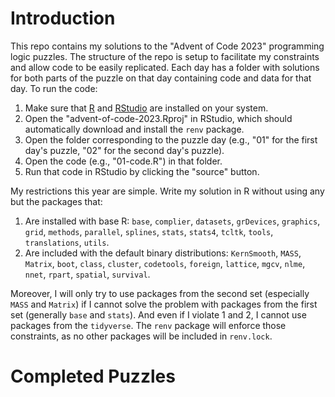 # Introduction

This repo contains my solutions to the "Advent of Code 2023" programming logic puzzles. The structure of the repo is setup to facilitate my constraints and allow code to be easily replicated. Each day has a folder with solutions for both parts of the puzzle on that day containing code and data for that day. To run the code:

1. Make sure that [R](https://www.r-project.org/) and [RStudio](https://posit.co/download/rstudio-desktop/) are installed on your system.
2. Open the "advent-of-code-2023.Rproj" in RStudio, which should automatically download and install the `renv` package.
3. Open the folder corresponding to the puzzle day (e.g., "01" for the first day's puzzle, "02" for the second day's puzzle).
4. Open the code (e.g., "01-code.R") in that folder.
5. Run that code in RStudio by clicking the "source" button.

My restrictions this year are simple. Write my solution in R without using any but the packages that:

1. Are installed with base R: `base`, `complier`, `datasets`, `grDevices`, `graphics`, `grid`, `methods`, `parallel`, `splines`, `stats`, `stats4`, `tcltk`, `tools`, `translations`, `utils`.
2. Are included with the default binary distributions: `KernSmooth`, `MASS`, `Matrix`, `boot`, `class`, `cluster`, `codetools`, `foreign`, `lattice`, `mgcv`, `nlme`, `nnet`, `rpart`, `spatial`, `survival`.

Moreover, I will only try to use packages from the second set (especially `MASS` and `Matrix`) if I cannot solve the problem with packages from the first set (generally `base` and `stats`). And even if I violate 1 and 2, I cannot use packages from the `tidyverse`. The `renv` package will enforce those constraints, as no other packages will be included in `renv.lock`.

# Completed Puzzles
